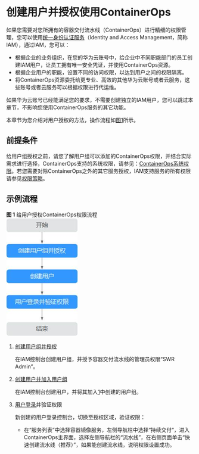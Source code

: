 # 创建用户并授权使用ContainerOps<a name="ops_01_0072"></a>

如果您需要对您所拥有的容器交付流水线（ContainerOps）进行精细的权限管理，您可以使用[统一身份认证服务](https://support.huaweicloud.com/usermanual-iam/iam_01_0001.html)（Identity and Access Management，简称IAM），通过IAM，您可以：

-   根据企业的业务组织，在您的华为云账号中，给企业中不同职能部门的员工创建IAM用户，让员工拥有唯一安全凭证，并使用ContainerOps资源。
-   根据企业用户的职能，设置不同的访问权限，以达到用户之间的权限隔离。
-   将ContainerOps资源委托给更专业、高效的其他华为云账号或者云服务，这些账号或者云服务可以根据权限进行代运维。

如果华为云账号已经能满足您的要求，不需要创建独立的IAM用户，您可以跳过本章节，不影响您使用ContainerOps服务的其它功能。

本章节为您介绍对用户授权的方法，操作流程如[图1](#fig673713328586)所示。

## 前提条件<a name="section559312413518"></a>

给用户组授权之前，请您了解用户组可以添加的ContainerOps权限，并结合实际需求进行选择，ContainerOps支持的系统权限，请参见：[ContainerOps系统权限](https://support.huaweicloud.com/productdesc-containerops/ops_productdesc_0006.html)。若您需要对除ContainerOps之外的其它服务授权，IAM支持服务的所有权限请参见[权限策略](https://support.huaweicloud.com/permissions/policy_list.html?product=swr)。

## 示例流程<a name="section1946765275520"></a>

**图 1**  给用户授权ContainerOps权限流程<a name="fig673713328586"></a>  
![](figures/给用户授权ContainerOps权限流程.jpg "给用户授权ContainerOps权限流程")

1.  <a name="li8135822590"></a>[创建用户组并授权](https://support.huaweicloud.com/usermanual-iam/iam_03_0001.html)

    在IAM控制台创建用户组，并授予容器交付流水线的管理员权限“SWR Admin”。

2.  [创建用户并加入用户组](https://support.huaweicloud.com/usermanual-iam/iam_02_0001.html)

    在IAM控制台创建用户，并将其加入[1](#li8135822590)中创建的用户组。

3.  [用户登录](https://support.huaweicloud.com/usermanual-iam/iam_01_0552.html)并验证权限

    新创建的用户登录控制台，切换至授权区域，验证权限：

    -   在“服务列表”中选择容器镜像服务，左侧导航栏中选择“持续交付“，进入ContainerOps主界面，选择左侧导航栏的“流水线”，在右侧页面单击“快速创建流水线（推荐）”，如果能创建流水线，说明权限设置成功。


